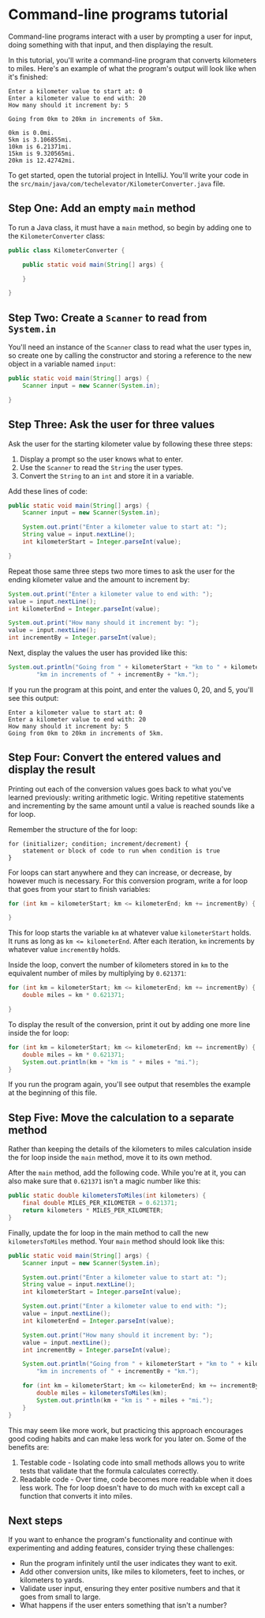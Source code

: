 # Command-line programs tutorial

Command-line programs interact with a user by prompting a user for input, doing something with that input, and then displaying the result.

In this tutorial, you'll write a command-line program that converts kilometers to miles. Here's an example of what the program's output will look like when it's finished:

```
Enter a kilometer value to start at: 0
Enter a kilometer value to end with: 20
How many should it increment by: 5

Going from 0km to 20km in increments of 5km.

0km is 0.0mi.
5km is 3.106855mi.
10km is 6.21371mi.
15km is 9.320565mi.
20km is 12.42742mi.
```

To get started, open the tutorial project in IntelliJ. You'll write your code in the `src/main/java/com/techelevator/KilometerConverter.java` file.

## Step One: Add an empty `main` method

To run a Java class, it must have a `main` method, so begin by adding one to the `KilometerConverter` class:

```java
public class KilometerConverter {

    public static void main(String[] args) {

    }

}
```

## Step Two: Create a `Scanner` to read from `System.in`

You'll need an instance of the `Scanner` class to read what the user types in, so create one by calling the constructor and storing a reference to the new object in a variable named `input`:

```java
public static void main(String[] args) {
    Scanner input = new Scanner(System.in);

}
```

## Step Three: Ask the user for three values

Ask the user for the starting kilometer value by following these three steps:
1. Display a prompt so the user knows what to enter.
2. Use the `Scanner` to read the `String` the user types.
3. Convert the `String` to an `int` and store it in a variable.

Add these lines of code:

```java
public static void main(String[] args) {
    Scanner input = new Scanner(System.in);

    System.out.print("Enter a kilometer value to start at: ");
    String value = input.nextLine();
    int kilometerStart = Integer.parseInt(value);

}
```

Repeat those same three steps two more times to ask the user for the ending kilometer value and the amount to increment by:

```java
System.out.print("Enter a kilometer value to end with: ");
value = input.nextLine();
int kilometerEnd = Integer.parseInt(value);

System.out.print("How many should it increment by: ");
value = input.nextLine();
int incrementBy = Integer.parseInt(value);
```

Next, display the values the user has provided like this:

```java
System.out.println("Going from " + kilometerStart + "km to " + kilometerEnd +
        "km in increments of " + incrementBy + "km.");
```

If you run the program at this point, and enter the values 0, 20, and 5, you'll see this output:

```
Enter a kilometer value to start at: 0
Enter a kilometer value to end with: 20
How many should it increment by: 5
Going from 0km to 20km in increments of 5km.
```

## Step Four: Convert the entered values and display the result

Printing out each of the conversion values goes back to what you've learned previously: writing arithmetic logic. Writing repetitive statements and incrementing by the same amount until a value is reached sounds like a for loop.

Remember the structure of the for loop:

```
for (initializer; condition; increment/decrement) {
    statement or block of code to run when condition is true
}
```

For loops can start anywhere and they can increase, or decrease, by however much is necessary. For this conversion program, write a for loop that goes from your start to finish variables:

```java
for (int km = kilometerStart; km <= kilometerEnd; km += incrementBy) {

}
```

This for loop starts the variable `km` at whatever value `kilometerStart` holds. It runs as long as `km <= kilometerEnd`. After each iteration, `km` increments by whatever value `incrementBy` holds.

Inside the loop, convert the number of kilometers stored in `km` to the equivalent number of miles by multiplying by `0.621371`:

```java
for (int km = kilometerStart; km <= kilometerEnd; km += incrementBy) {
    double miles = km * 0.621371;

}
```

To display the result of the conversion, print it out by adding one more line inside the for loop:

```java
for (int km = kilometerStart; km <= kilometerEnd; km += incrementBy) {
    double miles = km * 0.621371;
    System.out.println(km + "km is " + miles + "mi.");
}
```

If you run the program again, you'll see output that resembles the example at the beginning of this file.

## Step Five: Move the calculation to a separate method

Rather than keeping the details of the kilometers to miles calculation inside the for loop inside the `main` method, move it to its own method.

After the `main` method, add the following code. While you're at it, you can also make sure that `0.621371` isn't a magic number like this:

```java
public static double kilometersToMiles(int kilometers) {
    final double MILES_PER_KILOMETER = 0.621371;
    return kilometers * MILES_PER_KILOMETER;
}
```

Finally, update the for loop in the main method to call the new `kilometersToMiles` method. Your `main` method should look like this:

```java
public static void main(String[] args) {
    Scanner input = new Scanner(System.in);

    System.out.print("Enter a kilometer value to start at: ");
    String value = input.nextLine();
    int kilometerStart = Integer.parseInt(value);

    System.out.print("Enter a kilometer value to end with: ");
    value = input.nextLine();
    int kilometerEnd = Integer.parseInt(value);

    System.out.print("How many should it increment by: ");
    value = input.nextLine();
    int incrementBy = Integer.parseInt(value);

    System.out.println("Going from " + kilometerStart + "km to " + kilometerEnd +
        "km in increments of " + incrementBy + "km.");

    for (int km = kilometerStart; km <= kilometerEnd; km += incrementBy) {
        double miles = kilometersToMiles(km);
        System.out.println(km + "km is " + miles + "mi.");
    }
}
```

This may seem like more work, but practicing this approach encourages good coding habits and can make less work for you later on. Some of the benefits are:
1. Testable code - Isolating code into small methods allows you to write tests that validate that the formula calculates correctly.
2. Readable code - Over time, code becomes more readable when it does less work. The for loop doesn't have to do much with `km` except call a function that converts it into miles.

## Next steps

If you want to enhance the program's functionality and continue with experimenting and adding features, consider trying these challenges:

* Run the program infinitely until the user indicates they want to exit.
* Add other conversion units, like miles to kilometers, feet to inches, or kilometers to yards.
* Validate user input, ensuring they enter positive numbers and that it goes from small to large.
* What happens if the user enters something that isn't a number?